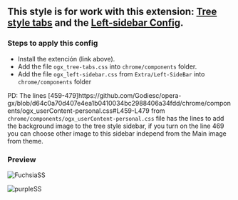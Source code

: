 ## This style is for work with this extension: [Tree style tabs](https://addons.mozilla.org/es/firefox/addon/tree-style-tab/) and the [Left-sidebar Config](https://github.com/Godiesc/opera-gx/tree/main/Extras/Left-SideBar).

### Steps to apply this config
<p><ul><li>Install the extención (link above).</li>
<li>Add the file <code>ogx_tree-tabs.css</code> into <code>chrome/components</code> folder.</li>
<li>Add the file <code>ogx_left-sidebar.css</code> from <code>Extra/Left-SideBar</code> into <code>chrome/components</code> folder
  </li></ul></p>
  
<p> PD: The lines [459-479]https://github.com/Godiesc/opera-gx/blob/d64c0a70d407e4ea1b0410034bc2988406a34fdd/chrome/components/ogx_userContent-personal.css#L459-L479 from <code>chrome/components/ogx_userContent-personal.css</code> file has the lines to add the background image to the tree style sidebar, if you turn on the line 469 you can choose other image to this sidebar independ from the Main image from theme. </p>

### Preview
![FuchsiaSS](https://user-images.githubusercontent.com/22057609/194778829-1e5f3dda-485b-4b8e-bb31-3f189d482df3.png)

![purpleSS](https://user-images.githubusercontent.com/22057609/194778844-2e13dd30-edd3-4be4-9ad4-6f365c027653.png)

